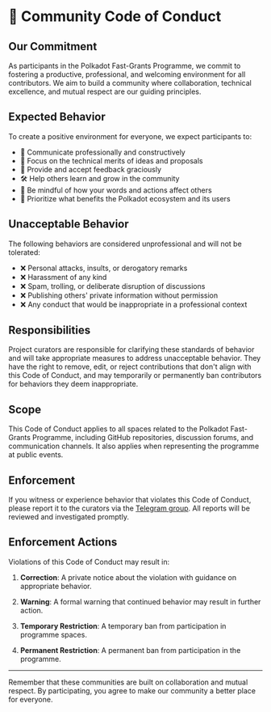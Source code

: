 # 🤝 Community Code of Conduct

## Our Commitment

As participants in the Polkadot Fast-Grants Programme, we commit to fostering a productive, professional, and welcoming environment for all contributors. We aim to build a community where collaboration, technical excellence, and mutual respect are our guiding principles.

## Expected Behavior

To create a positive environment for everyone, we expect participants to:

* 💬 Communicate professionally and constructively
* 🧠 Focus on the technical merits of ideas and proposals
* 🔄 Provide and accept feedback graciously
* 🛠️ Help others learn and grow in the community
* 🤔 Be mindful of how your words and actions affect others
* 🚀 Prioritize what benefits the Polkadot ecosystem and its users

## Unacceptable Behavior

The following behaviors are considered unprofessional and will not be tolerated:

* ❌ Personal attacks, insults, or derogatory remarks
* ❌ Harassment of any kind
* ❌ Spam, trolling, or deliberate disruption of discussions
* ❌ Publishing others' private information without permission
* ❌ Any conduct that would be inappropriate in a professional context

## Responsibilities

Project curators are responsible for clarifying these standards of behavior and will take appropriate measures to address unacceptable behavior. They have the right to remove, edit, or reject contributions that don't align with this Code of Conduct, and may temporarily or permanently ban contributors for behaviors they deem inappropriate.

## Scope

This Code of Conduct applies to all spaces related to the Polkadot Fast-Grants Programme, including GitHub repositories, discussion forums, and communication channels. It also applies when representing the programme at public events.

## Enforcement

If you witness or experience behavior that violates this Code of Conduct, please report it to the curators via the [Telegram group](https://t.me/+WWETkbjk_WAwYjVk). All reports will be reviewed and investigated promptly.

## Enforcement Actions

Violations of this Code of Conduct may result in:

1. **Correction**: A private notice about the violation with guidance on appropriate behavior.

2. **Warning**: A formal warning that continued behavior may result in further action.

3. **Temporary Restriction**: A temporary ban from participation in programme spaces.

4. **Permanent Restriction**: A permanent ban from participation in the programme.

---

Remember that these communities are built on collaboration and mutual respect. By participating, you agree to make our community a better place for everyone.

